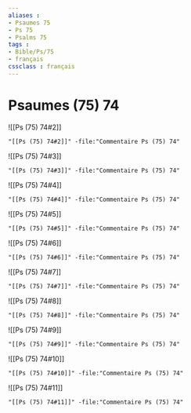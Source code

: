 ```yaml
---
aliases : 
- Psaumes 75
- Ps 75
- Psalms 75
tags : 
- Bible/Ps/75
- français
cssclass : français
---
```


# Psaumes (75) 74

![[Ps (75) 74#2]]

```query
"[[Ps (75) 74#2]]" -file:"Commentaire Ps (75) 74"
```

![[Ps (75) 74#3]]

```query
"[[Ps (75) 74#3]]" -file:"Commentaire Ps (75) 74"
```

![[Ps (75) 74#4]]

```query
"[[Ps (75) 74#4]]" -file:"Commentaire Ps (75) 74"
```

![[Ps (75) 74#5]]

```query
"[[Ps (75) 74#5]]" -file:"Commentaire Ps (75) 74"
```

![[Ps (75) 74#6]]

```query
"[[Ps (75) 74#6]]" -file:"Commentaire Ps (75) 74"
```

![[Ps (75) 74#7]]

```query
"[[Ps (75) 74#7]]" -file:"Commentaire Ps (75) 74"
```

![[Ps (75) 74#8]]

```query
"[[Ps (75) 74#8]]" -file:"Commentaire Ps (75) 74"
```

![[Ps (75) 74#9]]

```query
"[[Ps (75) 74#9]]" -file:"Commentaire Ps (75) 74"
```

![[Ps (75) 74#10]]

```query
"[[Ps (75) 74#10]]" -file:"Commentaire Ps (75) 74"
```

![[Ps (75) 74#11]]

```query
"[[Ps (75) 74#11]]" -file:"Commentaire Ps (75) 74"
```

